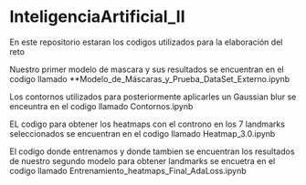# InteligenciaArtificial_II
En este repositorio estaran los codigos utilizados para la elaboración del reto

Nuestro primer modelo de mascara y sus resultados se encuentran en el codigo llamado **Modelo_de_Máscaras_y_Prueba_DataSet_Externo.ipynb

Los contornos utilizados para posteriormente aplicarles un Gaussian blur se enceuntra en el codigo llamado Contornos.ipynb

EL codigo para obtener los heatmaps con el controno en los 7 landmarks seleccionados se encuentran en el codigo llamado Heatmap_3.0.ipynb

El codigo donde entrenamos y donde tambien se encuentran los resultados de nuestro segundo modelo para obtener landmarks se encuetra en el codigo llamado Entrenamiento_heatmaps_Final_AdaLoss.ipynb


